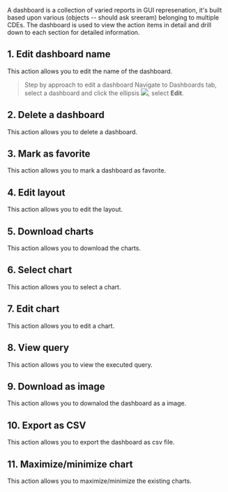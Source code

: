 
A dashboard is a collection of varied reports in GUI represenation, it's built based upon various (objects -- should ask sreeram) belonging to multiple CDEs. The dashboard is used to view the action items in detail and drill down to each section for detailed information.


## 1. Edit dashboard name
This action allows you to edit the name of the dashboard.

> Step by approach to edit a dashboard
Navigate to Dashboards tab, select a dashboard and click the ellipsis ![](https://github.com/vldasika/CS_Ingest/blob/Data-Consumption/Images/ellipses.png), select **Edit**.

## 2. Delete a dashboard
This action allows you to delete a dashboard.

## 3. Mark as favorite
This action allows you to mark a dashboard as favorite.

## 4. Edit layout
This action allows you to edit the layout.

## 5. Download charts
This action allows you to download the charts.

## 6. Select chart
This action allows you to select a chart.

## 7. Edit chart
This action allows you to edit a chart.

## 8. View query
This action allows you to view the executed query.

## 9. Download as image
This action allows you to downalod the dashboard as a image.

## 10. Export as CSV
This action allows you to export the dashboard as csv file.

## 11. Maximize/minimize chart
This action allows you to maximize/minimize the existing charts.
